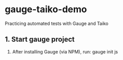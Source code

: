 # gauge-taiko-demo

Practicing automated tests with Gauge and Taiko

## 1. Start gauge project

1. After installing Gauge (via NPM), run: gauge init js
